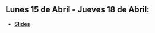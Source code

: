 ## Lunes 15 de Abril - Jueves 18 de Abril:

- [**Slides**](https://docs.google.com/presentation/d/1rOaj60Yf8uZS4dVlnkGAHGgLrphJa0AHw7PJ31vN3BQ/edit#slide=id.p)
